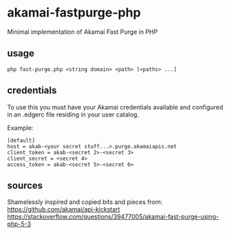 # akamai-fastpurge-php
Minimal implementation of Akamai Fast Purge in PHP

## usage
```php fast-purge.php <string domain> <path> [<paths> ...]```

## credentials
To use this you must have your Akamai credentials available and configured in an .edgerc file residing in your user catalog.

Example:
```
[default]
host = akab-<your secret stuff...>.purge.akamaiapis.net
client_token = akab-<secret 2>-<secret 3>
client_secret = <secret 4>
access_token = akab-<secret 5>-<secret 6>
```

## sources
Shamelessly inspired and copied bits and pieces from:
https://github.com/akamai/api-kickstart
https://stackoverflow.com/questions/39477005/akamai-fast-purge-using-php-5-3
